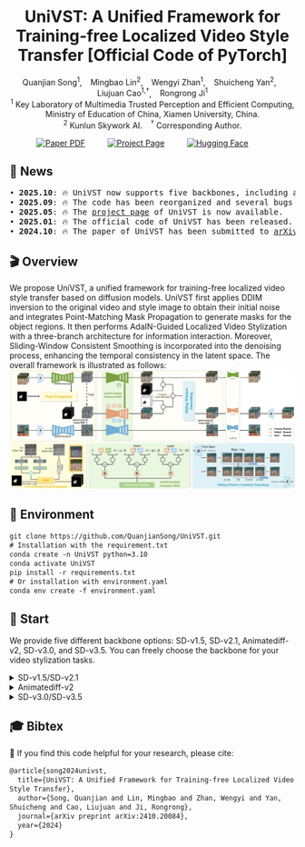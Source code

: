 <div align="center">
<h1>
UniVST: A Unified Framework for Training-free Localized Video Style Transfer [Official Code of PyTorch]
</h1>

<div>
    <a href='https://github.com/QuanjianSong' target='_blank' style='text-decoration:none'>Quanjian Song<sup>1</sup></a>, &ensp;
    <a href='https://scholar.google.com/citations?hl=zh-CN&user=Dp3L1bsAAAAJ' target='_blank' style='text-decoration:none'>Mingbao Lin<sup>2</sup></a>, &ensp;
    <a href='https://scholar.google.com/citations?hl=zh-CN&user=nnF1s7kAAAAJ' target='_blank' style='text-decoration:none'>Wengyi Zhan<sup>1</sup></a>, &ensp;
    <a href='https://scholar.google.com/citations?user=DNuiPHwAAAAJ&hl=zh-CN&oi=ao' target='_blank' style='text-decoration:none'> Shuicheng Yan<sup>2</sup></a>, &ensp;
    <a href='https://mac.xmu.edu.cn/ljcao/' target='_blank' style='text-decoration:none'>Liujuan Cao<sup>1,†</sup></a>, &ensp;
    <a href='https://mac.xmu.edu.cn/rrji/' target='_blank' style='text-decoration:none'>Rongrong Ji<sup>1</sup></a>
</div>

<div>
    <sup>1</sup> Key Laboratory of Multimedia Trusted Perception and Efficient Computing, <br> Ministry of Education of China, Xiamen University, China.
    <br>
    <sup>2</sup> Kunlun Skywork AI.  &ensp;
    <sup>†</sup> Corresponding Author.
</div>

<sub></sub>

<p align="center">
    <span>
        <a href="https://arxiv.org/pdf/2410.20084" target="_blank"> 
        <img src='https://img.shields.io/badge/arXiv%202410.20084-UniVST-red' alt='Paper PDF'></a> &emsp;  &emsp; 
    </span>
    <span> 
        <a href='https://quanjiansong.github.io/projects/UniVST' target="_blank">
        <img src='https://img.shields.io/badge/Project_Page-UniVST-green' alt='Project Page'></a>  &emsp;  &emsp;
    </span>
    <span> 
        <a href='https://huggingface.co/papers/2410.20084' target="_blank"> 
        <img src='https://img.shields.io/badge/Hugging_Face-UniVST-yellow' alt='Hugging Face'></a> &emsp;  &emsp;
    </span>
</p>
</div>

## 🎉 News
<pre>
• <strong>2025.10</strong>: 🔥 UniVST now supports five backbones, including advanced rectified-flow models.
• <strong>2025.09</strong>: 🔥 The code has been reorganized and several bugs have been fixed.
• <strong>2025.05</strong>: 🔥 The <a href="https://quanjiansong.github.io/projects/UniVST">project page</a> of UniVST is now available.
• <strong>2025.01</strong>: 🔥 The official code of UniVST has been released.
• <strong>2024.10</strong>: 🔥 The paper of UniVST has been submitted to <a href="https://arxiv.org/abs/2410.20084">arXiv</a>.
</pre>

## 🎬 Overview
We propose UniVST, a unified framework for training-free localized video style transfer based on diffusion models. UniVST first applies DDIM inversion to the original video and style image to obtain their initial noise and integrates Point-Matching Mask Propagation to generate masks for the object regions. It then performs AdaIN-Guided Localized Video Stylization with a three-branch architecture for information interaction. Moreover, Sliding-Window Consistent Smoothing is incorporated into the denoising process, enhancing the temporal consistency in the latent space. The overall framework is illustrated as follows:
![Overall Framework](assets/overall_framework.png)

## 🔧 Environment
```
git clone https://github.com/QuanjianSong/UniVST.git
# Installation with the requirement.txt
conda create -n UniVST python=3.10
conda activate UniVST
pip install -r requirements.txt
# Or installation with environment.yaml
conda env create -f environment.yaml
```

## 🚀 Start
We provide five different backbone options: SD-v1.5, SD-v2.1, Animatediff-v2, SD-v3.0, and SD-v3.5. You can freely choose the backbone for your video stylization tasks.

<details>
<summary>SD-v1.5/SD-v2.1</summary>

You can run with a single click `sh scripts/start_sd.sh` to get the stylized results. Alternatively, you can also follow the steps below for customization.

#### • 1.Perform inversion for original video.
```
CUDA_VISIBLE_DEVICES=1 python src/sd/run_content_inversion_sd.py \
                        --content_path examples/contents/mallard-fly \
                        --output_path results/contents-inv \
                        --is_opt
```
Then, you will find the content inversion result in the `results/contents-inv/sd/mallard-fly`.
#### • 2.Perform inversion for style image.
```
CUDA_VISIBLE_DEVICES=1 python src/sd/run_style_inversion_sd.py \
                        --style_path examples/styles/00033.png \
                        --output_path results/styles-inv
```
Then, you will find the style inversion result in the `results/styles-inv/sd/00033`.
#### • 3.Perform mask propagation. [Optional, you can also customize the masks and skip this step.]
```
CUDA_VISIBLE_DEVICES=1 python src/mask_propagation.py \
                        --feature_path results/contents-inv/sd/mallard-fly/features/inversion_feature_map_2_block_301_step.pt \
                        --backbone 'sd' \
                        --mask_path 'examples/masks/mallard-fly.png' \
                        --output_path 'results/masks'
```
Then, you will find the mask propagation result in the `results/masks/sd/mallard-fly`.
#### • 4.Perform localized video style transfer. [Optional, you can also omit the mask_path to complete the overall style transfer.]
```
CUDA_VISIBLE_DEVICES=1 python src/sd/run_video_style_transfer_sd.py \
                        --content_inv_path results/contents-inv/sd/mallard-fly/inversion \
                        --style_inv_path results/styles-inv/sd/00033/inversion \
                        --mask_path results/masks/sd/mallard-fly \
                        --output_path results/stylizations
```
Then, you will find the stylization result in the `results/stylizations/sd/mallard-fly_00033`.

</details> 


<details>
<summary>Animatediff-v2</summary>

First, you need to download the [motion module](https://huggingface.co/guoyww/animatediff/blob/main/mm_sd_v15_v2.ckpt) to the dir `ckpts`.

Then, you can run with a single click `sh scripts/start_animatediff.sh` to get the stylized results. Alternatively, you can also follow the steps below for customization.

#### • 1.Perform inversion for original video.
```
CUDA_VISIBLE_DEVICES=1 python src/animatediff/run_content_inversion_animatediff.py \
                        --content_path examples/contents/mallard-fly \
                        --output_path results/contents-inv \
                        --is_opt
```
Then, you will find the content inversion result in the `results/contents-inv/animatediff/mallard-fly`.
#### • 2.Perform inversion for style image.
```
CUDA_VISIBLE_DEVICES=1 python src/animatediff/run_style_inversion_animatediff.py \
                        --style_path examples/styles/00033.png \
                        --output_path results/styles-inv \
```
Then, you will find the style inversion result in the `results/styles-inv/animatediff/00033`.
#### • 3.Perform mask propagation. [Optional, you can also customize the masks and skip this step.]
```
CUDA_VISIBLE_DEVICES=1 python src/mask_propagation.py \
                        --feature_path results/contents-inv/animatediff/mallard-fly/features/inversion_feature_map_2_block_301_step.pt \
                        --backbone 'animatediff' \
                        --mask_path 'examples/masks/mallard-fly.png' \
                        --output_path 'results/masks'
```
Then, you will find the mask propagation result in the `results/masks/animatediff/mallard-fly`.
#### • 4.Perform localized video style transfer. [Optional, you can also omit the mask_path to complete the overall style transfer.]
```
CUDA_VISIBLE_DEVICES=1 python src/animatediff/run_video_style_transfer_animatediff.py \
                        --content_inv_path results/contents-inv/animatediff/mallard-fly/inversion \
                        --style_inv_path results/styles-inv/animatediff/00033/inversion \
                        --mask_path results/masks/animatediff/mallard-fly \
                        --output_path results/stylizations
```
Then, you will find the stylization result in the `results/stylizations/animatediff/mallard-fly_00033`.

</details> 




<details>
<summary>SD-v3.0/SD-v3.5</summary>

You can run with a single click `sh scripts/start_sd3.sh` to get the stylized results. Alternatively, you can also follow the steps below for customization.

#### • 1.Perform inversion for original video.
```
CUDA_VISIBLE_DEVICES=1 python src/sd3/run_content_inversion_sd3.py \
                        --content_path examples/content/mallard-fly \
                        --output_path results/content-inv \
                        --is_rf_solver
```
Then, you will find the content inversion result in the `results/content-inv/sd3/mallard-fly`.
#### • 2.Perform inversion for style image.
```
CUDA_VISIBLE_DEVICES=1 python src/sd3/run_style_inversion_sd3.py \
                        --style_path examples/style/00033.png \
                        --output_path results/style-inv \
                        --is_rf_solver # use rf_solver
```
Then, you will find the style inversion result in the `results/style-inv/sd3/00033`.
#### • 3.Perform mask propagation. [Optional, you can also customize the masks and skip this step.]
```
CUDA_VISIBLE_DEVICES=1 python src/mask_propagation.py \
                        --feature_path results/content-inv/sd3/mallard-fly/features/inversion_feature_map_2_block_301_step.pt \
                        --backbone 'sd3' \
                        --mask_path 'examples/mask/mallard-fly.png' \
                        --output_path 'results/masks'
```
Then, you will find the mask propagation result in the `results/masks/sd3/mallard-fly`.
#### • 4.Perform localized video style transfer. [Optional, you can also omit the mask_path to complete the overall style transfer.]
```
CUDA_VISIBLE_DEVICES=1 python src/animatediff/run_video_style_transfer_animatediff.py \
                        --content_inv_path results/content-inv/animatediff/mallard-fly/inversion \
                        --style_inv_path results/style-inv/animatediff/00033/inversion \
                        --mask_path results/masks/animatediff/mallard-fly \
                        --output_path results/stylization
```
Then, you will find the stylization result in the `results/stylization/sd3/mallard-fly_00033`.

</details> 






## 🎓 Bibtex
🤗 If you find this code helpful for your research, please cite:
```
@article{song2024univst,
  title={UniVST: A Unified Framework for Training-free Localized Video Style Transfer},
  author={Song, Quanjian and Lin, Mingbao and Zhan, Wengyi and Yan, Shuicheng and Cao, Liujuan and Ji, Rongrong},
  journal={arXiv preprint arXiv:2410.20084},
  year={2024}
}
```
